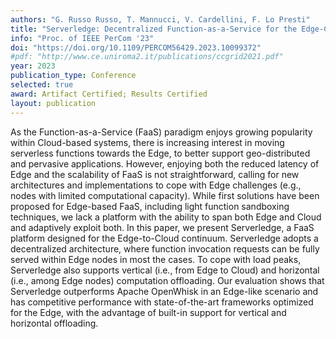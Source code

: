 ```yaml
---
authors: "G. Russo Russo, T. Mannucci, V. Cardellini, F. Lo Presti"
title: "Serverledge: Decentralized Function-as-a-Service for the Edge-Cloud Continuum"
info: "Proc. of IEEE PerCom '23"
doi: "https://doi.org/10.1109/PERCOM56429.2023.10099372"
#pdf: "http://www.ce.uniroma2.it/publications/ccgrid2021.pdf"
year: 2023
publication_type: Conference
selected: true
award: Artifact Certified; Results Certified
layout: publication
---
```


As the Function-as-a-Service (FaaS) paradigm enjoys growing popularity within Cloud-based systems, there is increasing interest in moving serverless functions towards the Edge, to better support geo-distributed and pervasive applications. However, enjoying both the reduced latency of Edge and the scalability of FaaS is not straightforward, calling for new architectures and implementations to cope with Edge challenges (e.g., nodes with limited computational capacity). While first solutions have been proposed for Edge-based FaaS, including light function sandboxing techniques, we lack a platform with the ability to span both Edge and Cloud and adaptively exploit both. In this paper, we present Serverledge, a FaaS platform designed for the Edge-to-Cloud continuum. Serverledge adopts a decentralized architecture, where function invocation requests can be fully served within Edge nodes in most the cases. To cope with load peaks, Serverledge also supports vertical (i.e., from Edge to Cloud) and horizontal (i.e., among Edge nodes) computation offloading. Our evaluation shows that Serverledge outperforms Apache OpenWhisk in an Edge-like scenario and has competitive performance with state-of-the-art frameworks optimized for the Edge, with the advantage of built-in support for vertical and horizontal offloading.
